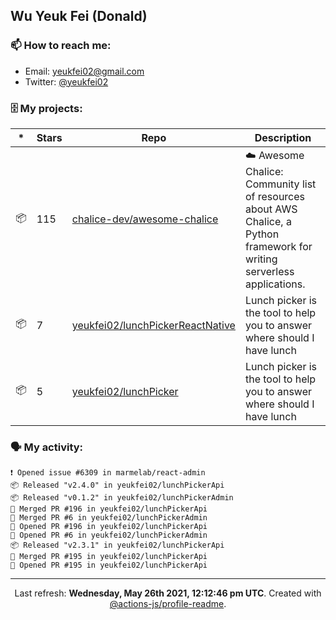 ## Wu Yeuk Fei (Donald)

### 📫 How to reach me:

- Email: [yeukfei02@gmail.com](yeukfei02@gmail.com)
- Twitter: [@yeukfei02](https://twitter.com/yeukfei02)

### 🗄 My projects:

|*|Stars|Repo|Description|
|---|---|---|---|
| 📦 | 115 | [chalice-dev/awesome-chalice](https://github.com/chalice-dev/awesome-chalice) | ☁️ Awesome Chalice: Community list of resources about AWS Chalice, a Python framework for writing serverless applications. |
| 📦 | 7 | [yeukfei02/lunchPickerReactNative](https://github.com/yeukfei02/lunchPickerReactNative) | Lunch picker is the tool to help you to answer where should I have lunch |
| 📦 | 5 | [yeukfei02/lunchPicker](https://github.com/yeukfei02/lunchPicker) | Lunch picker is the tool to help you to answer where should I have lunch |

### 🗣 My activity:

```
❗️ Opened issue #6309 in marmelab/react-admin
📦 Released "v2.4.0" in yeukfei02/lunchPickerApi
📦 Released "v0.1.2" in yeukfei02/lunchPickerAdmin
🎉 Merged PR #196 in yeukfei02/lunchPickerApi
🎉 Merged PR #6 in yeukfei02/lunchPickerAdmin
💪 Opened PR #196 in yeukfei02/lunchPickerApi
💪 Opened PR #6 in yeukfei02/lunchPickerAdmin
📦 Released "v2.3.1" in yeukfei02/lunchPickerApi
🎉 Merged PR #195 in yeukfei02/lunchPickerApi
💪 Opened PR #195 in yeukfei02/lunchPickerApi
```

<!-- <img src="https://github-readme-stats.vercel.app/api?username=yeukfei02&show_icons=true&count_private=true&theme=radical" />

<img src="https://github-readme-stats.vercel.app/api/top-langs/?username=yeukfei02&theme=radical" /> -->

---

<p align="center">Last refresh: <b>Wednesday, May 26th 2021, 12:12:46 pm UTC</b>. Created with <a href=https://github.com/marketplace/actions/profile-readme>@actions-js/profile-readme</a>.</p>
